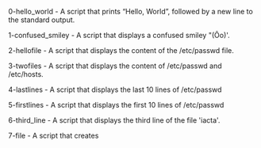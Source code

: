 0-hello_world - A script that prints “Hello, World”, followed by a new line to the standard output.

1-confused_smiley - A script that displays a confused smiley "(Ôo)'.

2-hellofile - A script that displays the content of the /etc/passwd file.

3-twofiles - A script that displays the content of /etc/passwd and /etc/hosts.

4-lastlines - A script that displays the last 10 lines of /etc/passwd

5-firstlines - A script that displays the first 10 lines of /etc/passwd

6-third_line - A script that displays the third line of the file 'iacta'.

7-file - A script that creates 
